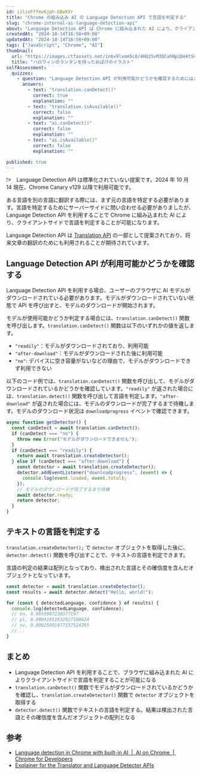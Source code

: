 ```yaml
---
id: iilieFffmvKjph-bBwKXr
title: "Chrome の組み込み AI の Language Detection API で言語を判定する"
slug: "chrome-internal-ai-language-detection-api"
about: "Language Detection API は Chrome に組み込まれた AI により、クライアントサイドで言語を判定するための提案です。この API を利用することで、テキストの言語を判定することが可能になります。"
createdAt: "2024-10-14T16:58+09:00"
updatedAt: "2024-10-14T16:58+09:00"
tags: ["JavaScript", "Chrome", "AI"]
thumbnail:
  url: "https://images.ctfassets.net/in6v9lxmm5c8/4HU2SvM3QCahNp1DeKtSdG/211aa4dde7f5ca4499f879c6c687d6d8/halloween-lanthanum-ghost_20763-768x729.png"
  title: "ハロウィンのランタンを持ったおばけのイラスト"
selfAssessment:
  quizzes:
    - question: "Language Detection API が利用可能かどうかを確認するためにはどの関数を呼び出すか？"
      answers:
        - text: "translation.canDetect()"
          correct: true
          explanation: ""
        - text: "translation.isAvailable()"
          correct: false
          explanation: ""
        - text: "ai.canDetect()"
          correct: false
          explanation: ""
        - text: "ai.isAvailable()"
          correct: false
          explanation: ""

published: true
---
```


!>　Language Detection API は標準化されていない提案です。2024 年 10 月 14 現在、Chrome Canary v129 以降で利用可能です。

ある言語を別の言語に翻訳する際には、まず元の言語を特定する必要があります。言語を特定するためにサーバーサイドに問い合わせる必要がありましたが、Language Detection API を利用することで Chrome に組み込まれた AI により、クライアントサイドで言語を判定することが可能になります。

Language Detection API は [Translation API](https://github.com/WICG/translation-api) の一部として提案されており、将来文章の翻訳のためにも利用されることが期待されています。

## Language Detection API が利用可能かどうかを確認する

Language Detection API を利用する場合、ユーザーのブラウザに AI モデルがダウンロードされている必要があります。モデルがダウンロードされていない状態で API を呼び出すと、モデルのダウンロードが開始されます。

モデルが使用可能かどうか判定する場合には、`translation.canDetect()` 関数を呼び出します。`translation.canDetect()` 関数は以下のいずれかの値を返します。

- `"readily"`：モデルがダウンロードされており、利用可能
- `"after-download"`：モデルがダウンロードされた後に利用可能
- `"no"`: デバイスに空き容量がないなどの理由で、モデルがダウンロードできず利用できない

以下のコード例では、`translation.canDetect()` 関数を呼び出して、モデルがダウンロードされているかどうかを確認しています。`"readily"` が返された場合には、`translation.detect()` 関数を呼び出して言語を判定します。`"after-download"` が返された場合には、モデルのダウンロードが完了するまで待機します。モデルのダウンロード状況は `downloadprogress` イベントで確認できます。

```js
async function getDetector() {
  const canDetect = await translation.canDetect();
  if (canDetect === "no") {
    throw new Error("モデルがダウンロードできません");
  }
  if (canDetect === "readily") {
    return await translation.createDetector();
  } else if (canDetect === "after-download") {
    const detector = await translation.createDetector();
    detector.addEventListener("downloadprogress", (event) => {
      console.log(event.loaded, event.total);
    });
    // モデルのダウンロードが完了するまで待機
    await detector.ready;
    return detector;
  }
}
```

## テキストの言語を判定する

`translation.createDetector();` で `detector` オブジェクトを取得した後に、`detector.detect()` 関数を呼び出すことで、テキストの言語を判定できます。

言語の判定の結果は配列となっており、検出された言語とその確信度を含んだオブジェクトとなっています。

```js
const detector = await translation.createDetector();
const results = await detector.detect("Hello, world!");

for (const { detectedLanguage, confidence } of results) {
  console.log(detectedLanguage, confidence);
  // en, 0.9950907230377197
  // pl, 0.00041951832827180624
  // sv, 0.00025001977337524295
  // ..
}
```

## まとめ

- Language Detection API を利用することで、ブラウザに組み込まれた AI によりクライアントサイドで言語を判定することが可能になる
- `translation.canDetect()` 関数でモデルがダウンロードされているかどうかを確認し、`translation.createDetector()` 関数で `detector` オブジェクトを取得する
- `detector.detect()` 関数でテキストの言語を判定する。結果は検出された言語とその確信度を含んだオブジェクトの配列となる

## 参考

- [Language detection in Chrome with built-in AI  |  AI on Chrome  |  Chrome for Developers](https://developer.chrome.com/docs/ai/language-detection)
- [Explainer for the Translator and Language Detector APIs](https://github.com/WICG/translation-api/blob/main/README.md)

